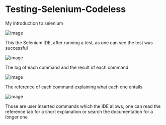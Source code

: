 # Testing-Selenium-Codeless
My introduction to selenium


![image](https://user-images.githubusercontent.com/78630957/181143679-a5e25f89-1cc3-4efa-8103-e5843f8b7a73.png)

This the Selenium IDE, after running a test, as one can see the test was successful

![image](https://user-images.githubusercontent.com/78630957/181144210-d5e5cec2-cc17-4fa2-9151-25007d4b770b.png)

The log of each command and the result of each command

![image](https://user-images.githubusercontent.com/78630957/181145093-fc651913-61b8-449e-9abb-ee6d94274615.png)

The reference of each command explaining what each one entails 


![image](https://user-images.githubusercontent.com/78630957/181395350-30a5d930-093b-4647-98a0-b5dcb9fec6c2.png)

Those are user inserted commands which the IDE allows, one can read the reference tab for a short explanation or search the documentation for a longer one
